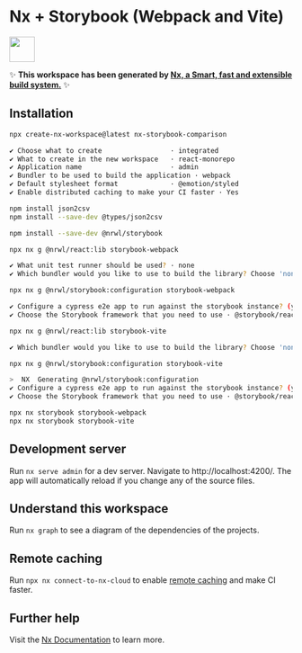 # Nx + Storybook (Webpack and Vite)

<a alt="Nx logo" href="https://nx.dev" target="_blank" rel="noreferrer"><img src="https://raw.githubusercontent.com/nrwl/nx/master/images/nx-logo.png" width="45"></a>

✨ **This workspace has been generated by [Nx, a Smart, fast and extensible build system.](https://nx.dev)** ✨

## Installation

```sh
npx create-nx-workspace@latest nx-storybook-comparison

✔ Choose what to create                 · integrated
✔ What to create in the new workspace   · react-monorepo
✔ Application name                      · admin
✔ Bundler to be used to build the application · webpack
✔ Default stylesheet format             · @emotion/styled
✔ Enable distributed caching to make your CI faster · Yes
```

```sh
npm install json2csv
npm install --save-dev @types/json2csv
```

```sh
npm install --save-dev @nrwl/storybook

npx nx g @nrwl/react:lib storybook-webpack

✔ What unit test runner should be used? · none
✔ Which bundler would you like to use to build the library? Choose 'none' to skip build setup. · none

npx nx g @nrwl/storybook:configuration storybook-webpack

✔ Configure a cypress e2e app to run against the storybook instance? (y/N) · false
✔ Choose the Storybook framework that you need to use · @storybook/react

npx nx g @nrwl/react:lib storybook-vite

✔ Which bundler would you like to use to build the library? Choose 'none' to skip build setup. · vite

npx nx g @nrwl/storybook:configuration storybook-vite

>  NX  Generating @nrwl/storybook:configuration
✔ Configure a cypress e2e app to run against the storybook instance? (y/N) · false
✔ Choose the Storybook framework that you need to use · @storybook/react
```

```sh
npx nx storybook storybook-webpack
npx nx storybook storybook-vite
```

## Development server

Run `nx serve admin` for a dev server. Navigate to http://localhost:4200/. The app will automatically reload if you change any of the source files.

## Understand this workspace

Run `nx graph` to see a diagram of the dependencies of the projects.

## Remote caching

Run `npx nx connect-to-nx-cloud` to enable [remote caching](https://nx.app) and make CI faster.

## Further help

Visit the [Nx Documentation](https://nx.dev) to learn more.
